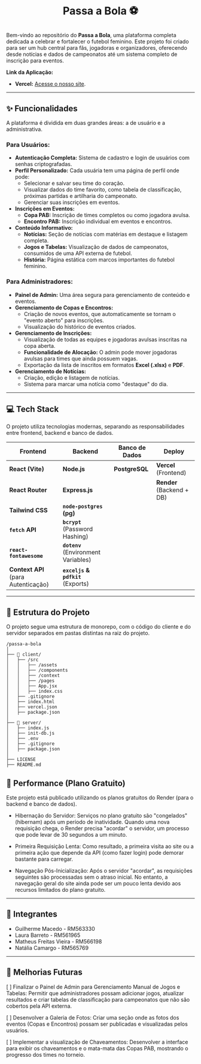 # <p align="center">Passa a Bola ⚽️</p>

Bem-vindo ao repositório do **Passa a Bola**, uma plataforma completa dedicada a celebrar e fortalecer o futebol feminino. Este projeto foi criado para ser um hub central para fãs, jogadoras e organizadores, oferecendo desde notícias e dados de campeonatos até um sistema completo de inscrição para eventos.

**Link da Aplicação:**
* **Vercel:** [Acesse o nosso site](https://passa-a-bola-beryl.vercel.app/).

---

## ✨ Funcionalidades

A plataforma é dividida em duas grandes áreas: a de usuário e a administrativa.

### Para Usuários:
* **Autenticação Completa:** Sistema de cadastro e login de usuários com senhas criptografadas.
* **Perfil Personalizado:** Cada usuária tem uma página de perfil onde pode:
    * Selecionar e salvar seu time do coração.
    * Visualizar dados do time favorito, como tabela de classificação, próximas partidas e artilharia do campeonato.
    * Gerenciar suas inscrições em eventos.
* **Inscrições em Eventos:**
    * **Copa PAB:** Inscrição de times completos ou como jogadora avulsa.
    * **Encontro PAB:** Inscrição individual em eventos e encontros.
* **Conteúdo Informativo:**
    * **Notícias:** Seção de notícias com matérias em destaque e listagem completa.
    * **Jogos e Tabelas:** Visualização de dados de campeonatos, consumidos de uma API externa de futebol.
    * **História:** Página estática com marcos importantes do futebol feminino.

### Para Administradores:
* **Painel de Admin:** Uma área segura para gerenciamento de conteúdo e eventos.
* **Gerenciamento de Copas e Encontros:**
    * Criação de novos eventos, que automaticamente se tornam o "evento aberto" para inscrições.
    * Visualização do histórico de eventos criados.
* **Gerenciamento de Inscrições:**
    * Visualização de todas as equipes e jogadoras avulsas inscritas na copa aberta.
    * **Funcionalidade de Alocação:** O admin pode mover jogadoras avulsas para times que ainda possuem vagas.
    * Exportação da lista de inscritos em formatos **Excel (.xlsx)** e **PDF**.
* **Gerenciamento de Notícias:**
    * Criação, edição e listagem de notícias.
    * Sistema para marcar uma notícia como "destaque" do dia.

---

## 💻 Tech Stack

O projeto utiliza tecnologias modernas, separando as responsabilidades entre frontend, backend e banco de dados.

| Frontend                               | Backend                               | Banco de Dados | Deploy                        |
| -------------------------------------- | ------------------------------------- | -------------- | ----------------------------- |
| **React (Vite)** | **Node.js** | **PostgreSQL** | **Vercel** (Frontend)         |
| **React Router** | **Express.js** |                | **Render** (Backend + DB)     |
| **Tailwind CSS** | **`node-postgres` (pg)** |                |                               |
| **`fetch` API** | **`bcrypt`** (Password Hashing)       |                |                               |
| **`react-fontawesome`** | **`dotenv`** (Environment Variables)  |                |                               |
| **Context API** (para Autenticação)    | **`exceljs` & `pdfkit`** (Exports)    |                |                               |

---

## 📁 Estrutura do Projeto

O projeto segue uma estrutura de monorepo, com o código do cliente e do servidor separados em pastas distintas na raiz do projeto.

```
/passa-a-bola
│
├── 📂 client/
│   ├── /src
│   │   ├── /assets
│   │   ├── /components
│   │   ├── /context
│   │   ├── /pages
│   │   ├── App.jsx
│   │   ├── index.css
│   ├── .gitignore
│   ├── index.html
│   ├── vercel.json
│   ├── package.json
│
├── 📂 server/
│   ├── index.js
│   ├── init-db.js
│   ├── .env
│   ├── .gitignore
│   ├── package.json
│
├── LICENSE
├── README.md

```


## 🐌 Performance (Plano Gratuito)
Este projeto está publicado utilizando os planos gratuitos do Render (para o backend e banco de dados).

* Hibernação do Servidor: Serviços no plano gratuito são "congelados" (hibernam) após um período de inatividade. Quando uma nova requisição chega, o Render precisa "acordar" o servidor, um processo que pode levar de 30 segundos a um minuto.

* Primeira Requisição Lenta: Como resultado, a primeira visita ao site ou a primeira ação que depende da API (como fazer login) pode demorar bastante para carregar.

* Navegação Pós-Inicialização: Após o servidor "acordar", as requisições seguintes são processadas sem o atraso inicial. No entanto, a navegação geral do site ainda pode ser um pouco lenta devido aos recursos limitados do plano gratuito.

---

## 👥 Integrantes

- Guilherme Macedo - RM563330 
- Laura Barreto - RM561965
- Matheus Freitas Vieira - RM566198
- Natália Camargo - RM565769

---

## 🔮 Melhorias Futuras

[ ] Finalizar o Painel de Admin para Gerenciamento Manual de Jogos e Tabelas: Permitir que administradores possam adicionar jogos, atualizar resultados e criar tabelas de classificação para campeonatos que não são cobertos pela API externa.

[ ] Desenvolver a Galeria de Fotos: Criar uma seção onde as fotos dos eventos (Copas e Encontros) possam ser publicadas e visualizadas pelos usuários.

[ ] Implementar a visualização de Chaveamentos: Desenvolver a interface para exibir os chaveamentos e o mata-mata das Copas PAB, mostrando o progresso dos times no torneio.
